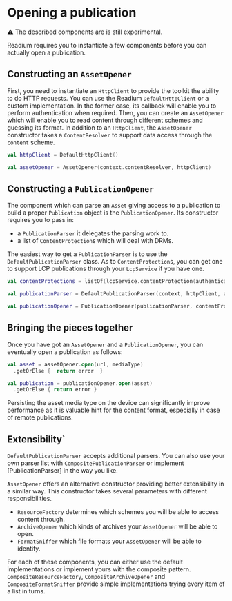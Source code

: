 # Opening a publication

:warning: The described components are is still experimental.

Readium requires you to instantiate a few components before you can actually open a publication. 

## Constructing an `AssetOpener`

First, you need to instantiate an `HttpClient` to provide the toolkit the ability to do HTTP requests.
You can use the Readium `DefaultHttpClient` or a custom implementation. In the former case, its callback will
enable you to perform authentication when required.
Then, you can create an `AssetOpener` which will enable you to read content through different schemes and guessing its format.
In addition to an `HttpClient`, the `AssetOpener` constructor takes a `ContentResolver` to support data access through the `content` scheme.

```kotlin
val httpClient = DefaultHttpClient()

val assetOpener = AssetOpener(context.contentResolver, httpClient)
```

## Constructing a `PublicationOpener`

The component which can parse an `Asset` giving access to a publication to build a proper `Publication`
object is the `PublicationOpener`. Its constructor requires you to pass in:

* a `PublicationParser` it delegates the parsing work to.
* a list of `ContentProtection`s which will deal with DRMs.

The easiest way to get a `PublicationParser` is to use the `DefaultPublicationParser` class. As to
`ContentProtection`s, you can get one to support LCP publications through your `LcpService` if you have one.

```kotlin
val contentProtections = listOf(lcpService.contentProtection(authentication))

val publicationParser = DefaultPublicationParser(context, httpClient, assetOpener, pdfFactory)

val publicationOpener = PublicationOpener(publicationParser, contentProtections)
```

## Bringing the pieces together

Once you have got an `AssetOpener` and a `PublicationOpener`, you can eventually open a publication as follows:
```kotlin
val asset = assetOpener.open(url, mediaType)
  .getOrElse {  return error  }

val publication = publicationOpener.open(asset)
  .getOrElse { return error }
```

Persisting the asset media type on the device can significantly improve performance as it is valuable hint
for the content format, especially in case of remote publications.

## Extensibility`

`DefaultPublicationParser` accepts additional parsers. You can also use your own parser list
with `CompositePublicationParser` or implement [PublicationParser] in the way you like.

`AssetOpener` offers an alternative constructor providing better extensibility in a similar way.
This constructor takes several parameters with different responsibilities.

* `ResourceFactory` determines which schemes you will be able to access content through.
* `ArchiveOpener` which kinds of archives your `AssetOpener` will be able to open.
* `FormatSniffer` which file formats your `AssetOpener` will be able to identify.

For each of these components, you can either use the default implementations or implement yours
with the composite pattern. `CompositeResourceFactory`, `CompositeArchiveOpener` and `CompositeFormatSniffer`
provide simple implementations trying every item of a list in turns.

